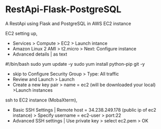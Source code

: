 # RestApi-Flask-PostgreSQL
A RestApi using Flask and PostgreSQL in AWS EC2 instance

EC2 setting up,
- Services > Compute > EC2 > Launch intance
- Amazon Linux 2 AMI > t2.micro > Next: Configure instance 
- Advanced details | as text 

#!/bin/bash 
sudo yum update -y
sudo yum install python-pip git -y

- skip to Configure Security Group > Type: All traffic
- Review and Launch > Launch
- Create a new key pair > name = ec2 (will be downloaded your local) >Launch instances

ssh to EC2 instance (MobaXterm),
- Basic SSH Settings | Remote host = 34.238.249.178 (public ip of ec2 instance) > Specify username = ec2-user > port:22
- Advanced SSH settings | Use private key > select ec2.pem > OK



